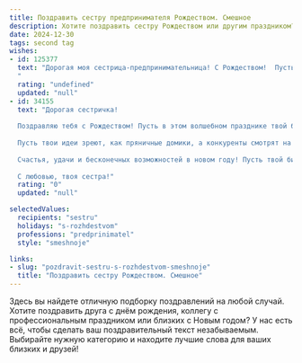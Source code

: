 ```yaml
---
title: Поздравить сестру предпринимателя Рождеством. Смешное
description: Хотите поздравить сестру Рождеством или другим праздником? Наш ИИ создаст незабываемое поздравление, а вы обязательно выделитесь среди других.  
date: 2024-12-30
tags: second tag
wishes:
- id: 125377
  text: "Дорогая моя сестрица-предпринимательница! С Рождеством!  Пусть твой бизнес в Новом году принесёт столько прибыли, что тебе придётся нанять ещё десяток бухгалтеров, чтобы её посчитать!  А пока – желаю тебе чуда, мандаринов и  отдыха от налоговой инспекции! 😉
  "
  rating: "undefined"
  updated: "null"
- id: 34155
  text: "Дорогая сестричка!
  
  Поздравляю тебя с Рождеством! Пусть в этом волшебном празднике твой бизнес засияет ярче, чем елка у Деда Мороза! Желаю, чтобы сделки сыпались, как снежинки из неба, а прибыль росла, словно величественная сосна — к Рождеству, А за каждым твоим успехом пусть стоит крепкий адвокат в алом плаще — это ж не просто предприниматель, это супергерой на бизнес-баталиях!
  
  Пусть твои идеи зреют, как пряничные домики, а конкуренты смотрят на тебя с завистью, как дети на последний кусок торта. А если вдруг что-то пойдет не так, просто вспомни: даже Санта Клаус иногда теряет свои подарки!
  
  Счастья, удачи и бесконечных возможностей в новом году! Пусть твой бизнес цветет и пахнет, а Рождество принесет только радость и смех!
  
  С любовью, твоя сестра!"
  rating: "0"
  updated: "null"

selectedValues:
  recipients: "sestru"
  holidays: "s-rozhdestvom"
  professions: "predprinimatel"
  style: "smeshnoje"

links:
- slug: "pozdravit-sestru-s-rozhdestvom-smeshnoje"
  title: "Поздравить сестру Рождеством. Смешное"
---
```


Здесь вы найдете отличную подборку поздравлений на любой случай. 
Хотите поздравить друга с днём рождения, коллегу с профессиональным праздником или близких с Новым годом? У нас есть всё, чтобы сделать ваш поздравительный текст незабываемым. Выбирайте нужную категорию и находите лучшие слова для ваших близких и друзей!

